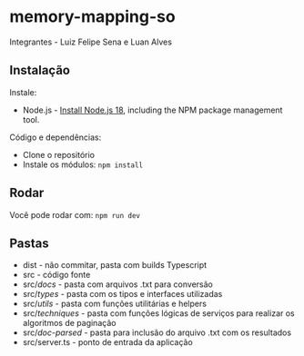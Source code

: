 # memory-mapping-so
Integrantes - Luiz Felipe Sena e Luan Alves
## Instalação

Instale:
* Node.js - [Install Node.js 18](https://nodejs.org/en/), including the NPM package management tool.

Código e dependências:
- Clone o repositório
- Instale os módulos: `npm install`

## Rodar

Você pode rodar com: ```npm run dev```

## Pastas

* dist - não commitar, pasta com builds Typescript
* src - código fonte
* src/*docs* - pasta com arquivos .txt para conversão
* src/*types* - pasta com os tipos e interfaces utilizadas
* src/*utils* - pasta com funções utilitárias e helpers
* src/*techniques* - pasta com funções lógicas de serviços para realizar os algoritmos de paginação
* src/*doc-parsed* - pasta para inclusão do arquivo .txt com os resultados
* src/server.ts - ponto de entrada da aplicação
